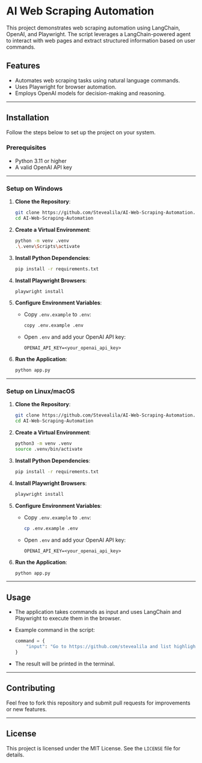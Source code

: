 # AI Web Scraping Automation

This project demonstrates web scraping automation using LangChain, OpenAI, and Playwright. The script leverages a LangChain-powered agent to interact with web pages and extract structured information based on user commands.

## Features

- Automates web scraping tasks using natural language commands.
- Uses Playwright for browser automation.
- Employs OpenAI models for decision-making and reasoning.

---

## Installation

Follow the steps below to set up the project on your system.

### Prerequisites

- Python 3.11 or higher
- A valid OpenAI API key

---

### Setup on Windows

1. **Clone the Repository**:

   ```sh
   git clone https://github.com/Stevealila/AI-Web-Scraping-Automation.git
   cd AI-Web-Scraping-Automation
   ```

2. **Create a Virtual Environment**:

   ```sh
   python -m venv .venv
   .\.venv\Scripts\activate
   ```

3. **Install Python Dependencies**:

   ```sh
   pip install -r requirements.txt
   ```

4. **Install Playwright Browsers**:

   ```sh
   playwright install
   ```

5. **Configure Environment Variables**:

   - Copy `.env.example` to `.env`:

     ```sh
     copy .env.example .env
     ```

   - Open `.env` and add your OpenAI API key:

     ```
     OPENAI_API_KEY=<your_openai_api_key>
     ```

6. **Run the Application**:

   ```sh
   python app.py
   ```

---

### Setup on Linux/macOS

1. **Clone the Repository**:

   ```sh
   git clone https://github.com/Stevealila/AI-Web-Scraping-Automation.git
   cd AI-Web-Scraping-Automation
   ```

2. **Create a Virtual Environment**:

   ```sh
   python3 -m venv .venv
   source .venv/bin/activate
   ```

3. **Install Python Dependencies**:

   ```sh
   pip install -r requirements.txt
   ```

4. **Install Playwright Browsers**:

   ```sh
   playwright install
   ```

5. **Configure Environment Variables**:

   - Copy `.env.example` to `.env`:

     ```sh
     cp .env.example .env
     ```

   - Open `.env` and add your OpenAI API key:

     ```
     OPENAI_API_KEY=<your_openai_api_key>
     ```

6. **Run the Application**:

   ```sh
   python app.py
   ```

---

## Usage

- The application takes commands as input and uses LangChain and Playwright to execute them in the browser.

- Example command in the script:

  ```python
  command = {
      "input": "Go to https://github.com/stevealila and list highlighted the repositories. Print out url at each step."
  }
  ```

- The result will be printed in the terminal.

---

## Contributing

Feel free to fork this repository and submit pull requests for improvements or new features.

---

## License

This project is licensed under the MIT License. See the `LICENSE` file for details.
